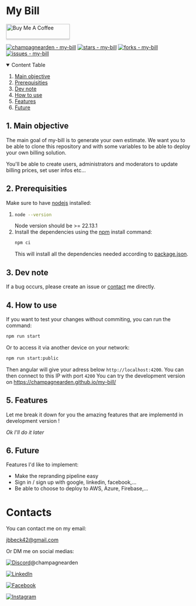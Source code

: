 # My Bill

<a href="https://buymeacoffee.com/champagnearden" target="_blank"><img src="https://www.buymeacoffee.com/assets/img/custom_images/orange_img.png" alt="Buy Me A Coffee" style="height: 41px !important;width: 174px !important;box-shadow: 0px 3px 2px 0px rgba(190, 190, 190, 0.5) !important;-webkit-box-shadow: 0px 3px 2px 0px rgba(190, 190, 190, 0.5) !important;" ></a>

[![champagnearden - my-bill](https://img.shields.io/static/v1?label=champagnearden&message=my-bill&color=blue&logo=github)](https://github.com/champagnearden/my-bill "Go to GitHub repo")
[![stars - my-bill](https://img.shields.io/github/stars/champagnearden/my-bill?style=social)](https://github.com/champagnearden/my-bill)
[![forks - my-bill](https://img.shields.io/github/forks/champagnearden/my-bill?style=social)](https://github.com/champagnearden/my-bill)
[![issues - my-bill](https://img.shields.io/github/issues/champagnearden/my-bill)](https://github.com/champagnearden/my-bill/issues)

<details open>
  <summary>Content Table</summary>

   1. [Main objective](#1-main-objective)
   2. [Prerequisities](#2-prerequisities)
   3. [Dev note](#3-dev-note)
   4. [How to use](#4-how-to-use)
   5. [Features](#5-features)
   6. [Future](#6-future)
</details>

## 1. Main objective

The main goal of my-bill is to generate your own estimate.
We want you to be able to clone this repository and with some variables to be able to deploy your own billing solution.

You'll be able to create users, administrators and moderators to update billing prices, set user infos etc...

## 2. Prerequisities

Make sure to have [nodejs](https://nodejs.org/en/download "Download nodejs") installed:

1. ```bash
   node --version
   ```
   Node version should be >= 22.13.1
2. Install the dependencies using the [npm](https://docs.npmjs.com/downloading-and-installing-node-js-and-npm "How to install npm") install command:
   ```bash
   npm ci
   ```
   This will install all the dependencies needed according to [package.json](./package.json).

## 3. Dev note

If a bug occurs, please create an issue or [contact](#contacts) me directly.

## 4. How to use

If you want to test your changes without commiting, you can run the command:
```bash
npm run start
```
Or to access it via another device on your network:
```bash
npm run start:public
```
Then angular will give your adress below `http://localhost:4200`. You can then connect to this IP with port `4200`
You can try the development version on https://champagnearden.github.io/my-bill/

## 5. Features

Let me break it down for you the amazing features that are implementd in development version !

*Ok I'll do it later*

## 6. Future

Features I'd like to implement:

* Make the repranding pipeline easy
* Sign in / sign up with google, linkedin, facebook,... 
* Be able to choose to deploy to AWS, Azure, Firebase,...

# Contacts

You can contact me on my email:

[jbbeck42@gmail.com](mailto:jbbeck42@gmail.com)

Or DM me on social medias:

[![Discord](https://img.shields.io/badge/Discord-%235865F2.svg?style=for-the-badge&logo=discord&logoColor=white)]()@champagnearden

[![LinkedIn](https://img.shields.io/badge/linkedin-%230077B5.svg?style=for-the-badge&logo=linkedin&logoColor=white)](https://www.linkedin.com/in/jean-baptiste-beck-a32132217/)

[![Facebook](https://img.shields.io/badge/Facebook-%231877F2.svg?style=for-the-badge&logo=Facebook&logoColor=white)](https://www.facebook.com/champagnearden/)

[![Instagram](https://img.shields.io/badge/Instagram-%23E4405F.svg?style=for-the-badge&logo=Instagram&logoColor=white)](https://www.instagram.com/champagnearden/)
